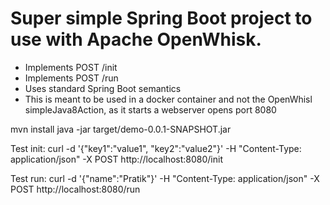 # Super simple Spring Boot project to use with Apache OpenWhisk. 

* Implements POST /init
* Implements POST /run
* Uses standard Spring Boot semantics
* This is meant to be used in a docker container and not the OpenWhisl simpleJava8Action, as it starts a webserver opens port 8080

mvn install
java -jar target/demo-0.0.1-SNAPSHOT.jar


Test init:
curl -d '{"key1":"value1", "key2":"value2"}' -H "Content-Type: application/json" -X POST http://localhost:8080/init

Test run:
curl -d '{"name":"Pratik"}' -H "Content-Type: application/json" -X POST http://localhost:8080/run
